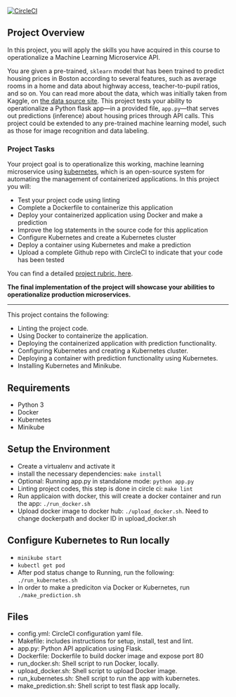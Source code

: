 [![CircleCI](https://dl.circleci.com/status-badge/img/gh/ismail-30/Operationalize-a-Machine-Learning-Microservice-API/tree/master.svg?style=svg)](https://dl.circleci.com/status-badge/redirect/gh/ismail-30/Operationalize-a-Machine-Learning-Microservice-API/tree/master)

## Project Overview

In this project, you will apply the skills you have acquired in this course to operationalize a Machine Learning Microservice API. 

You are given a pre-trained, `sklearn` model that has been trained to predict housing prices in Boston according to several features, such as average rooms in a home and data about highway access, teacher-to-pupil ratios, and so on. You can read more about the data, which was initially taken from Kaggle, on [the data source site](https://www.kaggle.com/c/boston-housing). This project tests your ability to operationalize a Python flask app—in a provided file, `app.py`—that serves out predictions (inference) about housing prices through API calls. This project could be extended to any pre-trained machine learning model, such as those for image recognition and data labeling.

### Project Tasks

Your project goal is to operationalize this working, machine learning microservice using [kubernetes](https://kubernetes.io/), which is an open-source system for automating the management of containerized applications. In this project you will:
* Test your project code using linting
* Complete a Dockerfile to containerize this application
* Deploy your containerized application using Docker and make a prediction
* Improve the log statements in the source code for this application
* Configure Kubernetes and create a Kubernetes cluster
* Deploy a container using Kubernetes and make a prediction
* Upload a complete Github repo with CircleCI to indicate that your code has been tested

You can find a detailed [project rubric, here](https://review.udacity.com/#!/rubrics/2576/view).

**The final implementation of the project will showcase your abilities to operationalize production microservices.**

---
This project contains the following:

- Linting the project code.
- Using Docker to containerize the application.
- Deploying the containerized application with prediction functionality.
- Configuring Kubernetes and creating a Kubernetes cluster.
- Deploying a container with prediction functionality using Kubernetes.
- Installing Kubernetes and Minikube.

## Requirements
* Python 3
* Docker
* Kubernetes
* Minikube

## Setup the Environment
- Create a virtualenv and activate it
- install the necessary dependencies: `make install`
- Optional: Running app.py in standalone mode: `python app.py`
- Linting project codes, this step is done in circle ci: `make lint`
- Run applicaion with docker, this will create a docker container and run the app: `./run_docker.sh`
- Upload docker image to docker hub: `./upload_docker.sh`. Need to change dockerpath and docker ID in upload_docker.sh

## Configure Kubernetes to Run locally
- `minikube start`
- `kubectl get pod`
- After pod status change to Running, run the following: `./run_kubernetes.sh`
- In order to make a prediciton via Docker or Kubernetes, run `./make_prediction.sh`

## Files
- config.yml: CircleCI configuration yaml file.
- Makefile: includes instructions for setup, install, test and lint.
- app.py: Python API application using Flask.
- Dockerfile: Dockerfile to build docker image and expose port 80
- run_docker.sh: Shell script to run Docker, locally.
- upload_docker.sh: Shell script to upload Docker image.
- run_kubernetes.sh: Shell script to run the app with kubernetes.
- make_prediction.sh: Shell script to test flask app locally.

